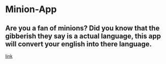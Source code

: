 # Minion-App
## Are you a fan of minions? Did you know that the gibberish they say is a actual language, this app will convert your english into there language.
[link](https://minionlangapp.netlify.app/)
